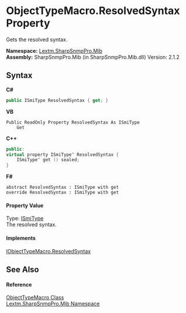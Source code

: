 # ObjectTypeMacro.ResolvedSyntax Property 
 

Gets the resolved syntax.

**Namespace:**&nbsp;<a href="N_Lextm_SharpSnmpPro_Mib">Lextm.SharpSnmpPro.Mib</a><br />**Assembly:**&nbsp;SharpSnmpPro.Mib (in SharpSnmpPro.Mib.dll) Version: 2.1.2

## Syntax

**C#**<br />
``` C#
public ISmiType ResolvedSyntax { get; }
```

**VB**<br />
``` VB
Public ReadOnly Property ResolvedSyntax As ISmiType
	Get
```

**C++**<br />
``` C++
public:
virtual property ISmiType^ ResolvedSyntax {
	ISmiType^ get () sealed;
}
```

**F#**<br />
``` F#
abstract ResolvedSyntax : ISmiType with get
override ResolvedSyntax : ISmiType with get
```


#### Property Value
Type: <a href="T_Lextm_SharpSnmpPro_Mib_ISmiType">ISmiType</a><br />The resolved syntax.

#### Implements
<a href="P_Lextm_SharpSnmpPro_Mib_IObjectTypeMacro_ResolvedSyntax">IObjectTypeMacro.ResolvedSyntax</a><br />

## See Also


#### Reference
<a href="T_Lextm_SharpSnmpPro_Mib_ObjectTypeMacro">ObjectTypeMacro Class</a><br /><a href="N_Lextm_SharpSnmpPro_Mib">Lextm.SharpSnmpPro.Mib Namespace</a><br />